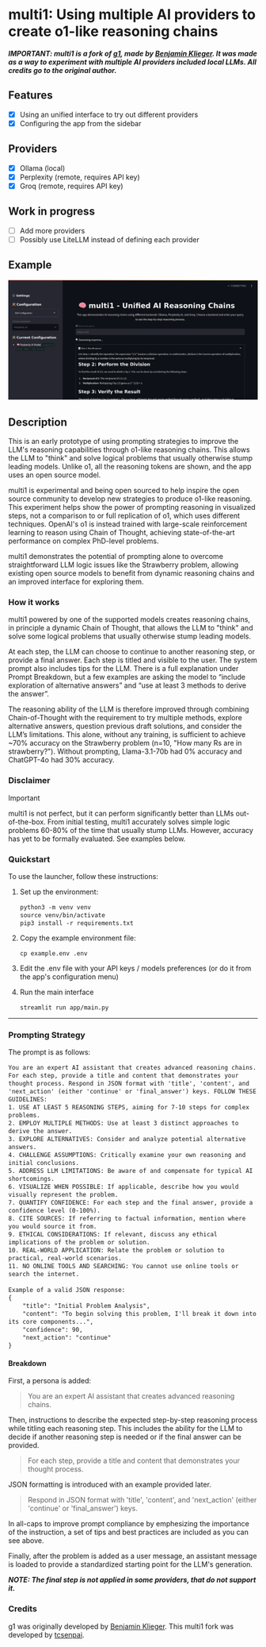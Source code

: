 # multi1: Using multiple AI providers to create o1-like reasoning chains

***IMPORTANT: multi1 is a fork of [g1](https://github.com/bklieger-groq/g1/), made by [Benjamin Klieger](https://x.com/benjaminklieger). It was made as a way to experiment with multiple AI providers included local LLMs. All credits go to the original author.***

## Features

- [x] Using an unified interface to try out different providers
- [x] Configuring the app from the sidebar

## Providers

- [x] Ollama (local)
- [x] Perplexity (remote, requires API key)
- [x] Groq (remote, requires API key)

## Work in progress

- [ ] Add more providers
- [ ] Possibly use LiteLLM instead of defining each provider

## Example

![Simple Math](examples/maths.png)

## Description

This is an early prototype of using prompting strategies to improve the LLM's reasoning capabilities through o1-like reasoning chains. This allows the LLM to "think" and solve logical problems that usually otherwise stump leading models. Unlike o1, all the reasoning tokens are shown, and the app uses an open source model.

multi1 is experimental and being open sourced to help inspire the open source community to develop new strategies to produce o1-like reasoning. This experiment helps show the power of prompting reasoning in visualized steps, not a comparison to or full replication of o1, which uses different techniques. OpenAI's o1 is instead trained with large-scale reinforcement learning to reason using Chain of Thought, achieving state-of-the-art performance on complex PhD-level problems.

multi1 demonstrates the potential of prompting alone to overcome straightforward LLM logic issues like the Strawberry problem, allowing existing open source models to benefit from dynamic reasoning chains and an improved interface for exploring them.


### How it works

multi1 powered by one of the supported models creates reasoning chains, in principle a dynamic Chain of Thought, that allows the LLM to "think" and solve some logical problems that usually otherwise stump leading models.

At each step, the LLM can choose to continue to another reasoning step, or provide a final answer. Each step is titled and visible to the user. The system prompt also includes tips for the LLM. There is a full explanation under Prompt Breakdown, but a few examples are asking the model to “include exploration of alternative answers” and “use at least 3 methods to derive the answer”.

The reasoning ability of the LLM is therefore improved through combining Chain-of-Thought with the requirement to try multiple methods, explore alternative answers, question previous draft solutions, and consider the LLM’s limitations. This alone, without any training, is sufficient to achieve ~70% accuracy on the Strawberry problem (n=10, "How many Rs are in strawberry?"). Without prompting, Llama-3.1-70b had 0% accuracy and ChatGPT-4o had 30% accuracy.


### Disclaimer

> [!IMPORTANT]
> multi1 is not perfect, but it can perform significantly better than LLMs out-of-the-box. From initial testing, multi1 accurately solves simple logic problems 60-80% of the time that usually stump LLMs. However, accuracy has yet to be formally evaluated. See examples below.



### Quickstart

To use the launcher, follow these instructions:

1. Set up the environment:

   ```
   python3 -m venv venv
   source venv/bin/activate
   pip3 install -r requirements.txt
   ```

2. Copy the example environment file:

   ```
   cp example.env .env
   ```

3. Edit the .env file with your API keys / models preferences (or do it from the app's configuration menu)

4. Run the main interface

   ```
   streamlit run app/main.py
   ```

---

### Prompting Strategy

The prompt is as follows:

```
You are an expert AI assistant that creates advanced reasoning chains. For each step, provide a title and content that demonstrates your thought process. Respond in JSON format with 'title', 'content', and 'next_action' (either 'continue' or 'final_answer') keys. FOLLOW THESE GUIDELINES:
1. USE AT LEAST 5 REASONING STEPS, aiming for 7-10 steps for complex problems.
2. EMPLOY MULTIPLE METHODS: Use at least 3 distinct approaches to derive the answer.
3. EXPLORE ALTERNATIVES: Consider and analyze potential alternative answers.
4. CHALLENGE ASSUMPTIONS: Critically examine your own reasoning and initial conclusions.
5. ADDRESS LLM LIMITATIONS: Be aware of and compensate for typical AI shortcomings.
6. VISUALIZE WHEN POSSIBLE: If applicable, describe how you would visually represent the problem.
7. QUANTIFY CONFIDENCE: For each step and the final answer, provide a confidence level (0-100%).
8. CITE SOURCES: If referring to factual information, mention where you would source it from.
9. ETHICAL CONSIDERATIONS: If relevant, discuss any ethical implications of the problem or solution.
10. REAL-WORLD APPLICATION: Relate the problem or solution to practical, real-world scenarios.
11. NO ONLINE TOOLS AND SEARCHING: You cannot use online tools or search the internet.

Example of a valid JSON response:
{
    "title": "Initial Problem Analysis",
    "content": "To begin solving this problem, I'll break it down into its core components...",
    "confidence": 90,
    "next_action": "continue"
}
```

#### Breakdown

First, a persona is added:

> You are an expert AI assistant that creates advanced reasoning chains.  



Then, instructions to describe the expected step-by-step reasoning process while titling each reasoning step. This includes the ability for the LLM to decide if another reasoning step is needed or if the final answer can be provided.

> For each step, provide a title and content that demonstrates your thought process.



JSON formatting is introduced with an example provided later.

> Respond in JSON format with 'title', 'content', and 'next_action' (either 'continue' or 'final_answer') keys.



In all-caps to improve prompt compliance by emphesizing the importance of the instruction, a set of tips and best practices are included as you can see above.

Finally, after the problem is added as a user message, an assistant message is loaded to provide a standardized starting point for the LLM's generation.

***NOTE: The final step is not applied in some providers, that do not support it.***


### Credits

g1 was originally developed by [Benjamin Klieger](https://x.com/benjaminklieger).
This multi1 fork was developed by [tcsenpai](https://github.com/tcsenpai).
